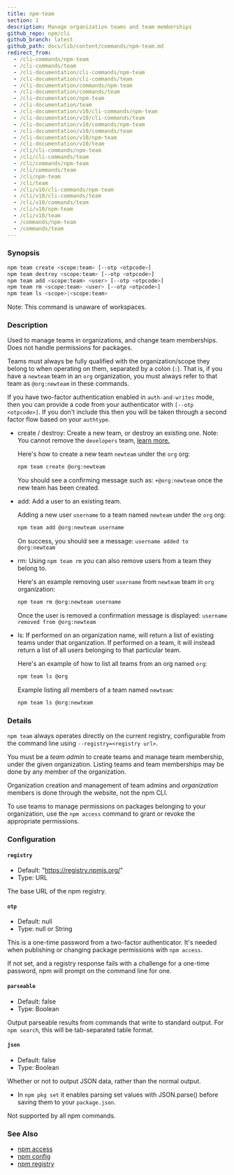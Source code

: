```yaml
---
title: npm-team
section: 1
description: Manage organization teams and team memberships
github_repo: npm/cli
github_branch: latest
github_path: docs/lib/content/commands/npm-team.md
redirect_from:
  - /cli-commands/npm-team
  - /cli-commands/team
  - /cli-documentation/cli-commands/npm-team
  - /cli-documentation/cli-commands/team
  - /cli-documentation/commands/npm-team
  - /cli-documentation/commands/team
  - /cli-documentation/npm-team
  - /cli-documentation/team
  - /cli-documentation/v10/cli-commands/npm-team
  - /cli-documentation/v10/cli-commands/team
  - /cli-documentation/v10/commands/npm-team
  - /cli-documentation/v10/commands/team
  - /cli-documentation/v10/npm-team
  - /cli-documentation/v10/team
  - /cli/cli-commands/npm-team
  - /cli/cli-commands/team
  - /cli/commands/npm-team
  - /cli/commands/team
  - /cli/npm-team
  - /cli/team
  - /cli/v10/cli-commands/npm-team
  - /cli/v10/cli-commands/team
  - /cli/v10/commands/team
  - /cli/v10/npm-team
  - /cli/v10/team
  - /commands/npm-team
  - /commands/team
---
```


### Synopsis

```bash
npm team create <scope:team> [--otp <otpcode>]
npm team destroy <scope:team> [--otp <otpcode>]
npm team add <scope:team> <user> [--otp <otpcode>]
npm team rm <scope:team> <user> [--otp <otpcode>]
npm team ls <scope>|<scope:team>
```

Note: This command is unaware of workspaces.

### Description

Used to manage teams in organizations, and change team memberships. Does not handle permissions for packages.

Teams must always be fully qualified with the organization/scope they belong to when operating on them, separated by a colon (`:`). That is, if you have a `newteam` team in an `org` organization, you must always refer to that team as `@org:newteam` in these commands.

If you have two-factor authentication enabled in `auth-and-writes` mode, then you can provide a code from your authenticator with `[--otp <otpcode>]`. If you don't include this then you will be taken through a second factor flow based on your `authtype`.

- create / destroy: Create a new team, or destroy an existing one. Note: You cannot remove the `developers` team, <a href="https://docs.npmjs.com/about-developers-team" target="_blank">learn more.</a>

  Here's how to create a new team `newteam` under the `org` org:

  ```bash
  npm team create @org:newteam
  ```

  You should see a confirming message such as: `+@org:newteam` once the new team has been created.

- add: Add a user to an existing team.

  Adding a new user `username` to a team named `newteam` under the `org` org:

  ```bash
  npm team add @org:newteam username
  ```

  On success, you should see a message: `username added to @org:newteam`

- rm: Using `npm team rm` you can also remove users from a team they belong to.

  Here's an example removing user `username` from `newteam` team in `org` organization:

  ```bash
  npm team rm @org:newteam username
  ```

  Once the user is removed a confirmation message is displayed: `username removed from @org:newteam`

- ls: If performed on an organization name, will return a list of existing teams under that organization. If performed on a team, it will instead return a list of all users belonging to that particular team.

  Here's an example of how to list all teams from an org named `org`:

  ```bash
  npm team ls @org
  ```

  Example listing all members of a team named `newteam`:

  ```bash
  npm team ls @org:newteam
  ```

### Details

`npm team` always operates directly on the current registry, configurable from the command line using `--registry=<registry url>`.

You must be a _team admin_ to create teams and manage team membership, under the given organization. Listing teams and team memberships may be done by any member of the organization.

Organization creation and management of team admins and _organization_ members is done through the website, not the npm CLI.

To use teams to manage permissions on packages belonging to your organization, use the `npm access` command to grant or revoke the appropriate permissions.

### Configuration

#### `registry`

- Default: "https://registry.npmjs.org/"
- Type: URL

The base URL of the npm registry.

#### `otp`

- Default: null
- Type: null or String

This is a one-time password from a two-factor authenticator. It's needed when publishing or changing package permissions with `npm access`.

If not set, and a registry response fails with a challenge for a one-time password, npm will prompt on the command line for one.

#### `parseable`

- Default: false
- Type: Boolean

Output parseable results from commands that write to standard output. For `npm search`, this will be tab-separated table format.

#### `json`

- Default: false
- Type: Boolean

Whether or not to output JSON data, rather than the normal output.

- In `npm pkg set` it enables parsing set values with JSON.parse() before saving them to your `package.json`.

Not supported by all npm commands.

### See Also

- [npm access](/cli/v10/commands/npm-access)
- [npm config](/cli/v10/commands/npm-config)
- [npm registry](/cli/v10/using-npm/registry)
